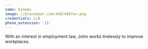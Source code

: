 ```yaml
---
name: bi4wms
image: //placebear.com/440/440?a=.png
credentials: LLB
phone_extension: '11'
---
```


With an interest in employment law, John works tirelessly to improve workplaces.